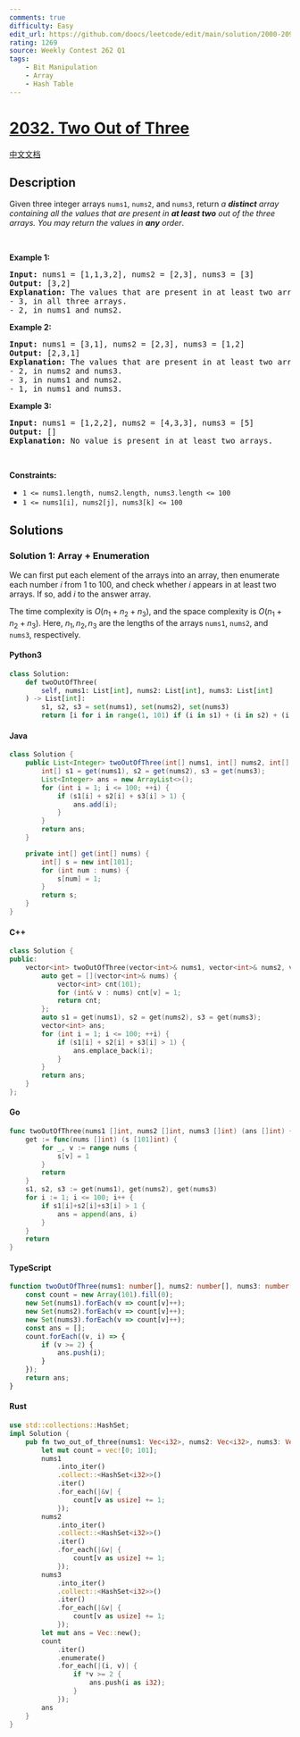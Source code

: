 ```yaml
---
comments: true
difficulty: Easy
edit_url: https://github.com/doocs/leetcode/edit/main/solution/2000-2099/2032.Two%20Out%20of%20Three/README_EN.md
rating: 1269
source: Weekly Contest 262 Q1
tags:
    - Bit Manipulation
    - Array
    - Hash Table
---
```


<!-- problem:start -->

# [2032. Two Out of Three](https://leetcode.com/problems/two-out-of-three)

[中文文档](/solution/2000-2099/2032.Two%20Out%20of%20Three/README.md)

## Description

<!-- description:start -->

Given three integer arrays <code>nums1</code>, <code>nums2</code>, and <code>nums3</code>, return <em>a <strong>distinct</strong> array containing all the values that are present in <strong>at least two</strong> out of the three arrays. You may return the values in <strong>any</strong> order</em>.

<p>&nbsp;</p>
<p><strong class="example">Example 1:</strong></p>

<pre>
<strong>Input:</strong> nums1 = [1,1,3,2], nums2 = [2,3], nums3 = [3]
<strong>Output:</strong> [3,2]
<strong>Explanation:</strong> The values that are present in at least two arrays are:
- 3, in all three arrays.
- 2, in nums1 and nums2.
</pre>

<p><strong class="example">Example 2:</strong></p>

<pre>
<strong>Input:</strong> nums1 = [3,1], nums2 = [2,3], nums3 = [1,2]
<strong>Output:</strong> [2,3,1]
<strong>Explanation:</strong> The values that are present in at least two arrays are:
- 2, in nums2 and nums3.
- 3, in nums1 and nums2.
- 1, in nums1 and nums3.
</pre>

<p><strong class="example">Example 3:</strong></p>

<pre>
<strong>Input:</strong> nums1 = [1,2,2], nums2 = [4,3,3], nums3 = [5]
<strong>Output:</strong> []
<strong>Explanation:</strong> No value is present in at least two arrays.
</pre>

<p>&nbsp;</p>
<p><strong>Constraints:</strong></p>

<ul>
	<li><code>1 &lt;= nums1.length, nums2.length, nums3.length &lt;= 100</code></li>
	<li><code>1 &lt;= nums1[i], nums2[j], nums3[k] &lt;= 100</code></li>
</ul>

<!-- description:end -->

## Solutions

<!-- solution:start -->

### Solution 1: Array + Enumeration

We can first put each element of the arrays into an array, then enumerate each number $i$ from $1$ to $100$, and check whether $i$ appears in at least two arrays. If so, add $i$ to the answer array.

The time complexity is $O(n_1 + n_2 + n_3)$, and the space complexity is $O(n_1 + n_2 + n_3)$. Here, $n_1, n_2, n_3$ are the lengths of the arrays `nums1`, `nums2`, and `nums3`, respectively.

<!-- tabs:start -->

#### Python3

```python
class Solution:
    def twoOutOfThree(
        self, nums1: List[int], nums2: List[int], nums3: List[int]
    ) -> List[int]:
        s1, s2, s3 = set(nums1), set(nums2), set(nums3)
        return [i for i in range(1, 101) if (i in s1) + (i in s2) + (i in s3) > 1]
```

#### Java

```java
class Solution {
    public List<Integer> twoOutOfThree(int[] nums1, int[] nums2, int[] nums3) {
        int[] s1 = get(nums1), s2 = get(nums2), s3 = get(nums3);
        List<Integer> ans = new ArrayList<>();
        for (int i = 1; i <= 100; ++i) {
            if (s1[i] + s2[i] + s3[i] > 1) {
                ans.add(i);
            }
        }
        return ans;
    }

    private int[] get(int[] nums) {
        int[] s = new int[101];
        for (int num : nums) {
            s[num] = 1;
        }
        return s;
    }
}
```

#### C++

```cpp
class Solution {
public:
    vector<int> twoOutOfThree(vector<int>& nums1, vector<int>& nums2, vector<int>& nums3) {
        auto get = [](vector<int>& nums) {
            vector<int> cnt(101);
            for (int& v : nums) cnt[v] = 1;
            return cnt;
        };
        auto s1 = get(nums1), s2 = get(nums2), s3 = get(nums3);
        vector<int> ans;
        for (int i = 1; i <= 100; ++i) {
            if (s1[i] + s2[i] + s3[i] > 1) {
                ans.emplace_back(i);
            }
        }
        return ans;
    }
};
```

#### Go

```go
func twoOutOfThree(nums1 []int, nums2 []int, nums3 []int) (ans []int) {
	get := func(nums []int) (s [101]int) {
		for _, v := range nums {
			s[v] = 1
		}
		return
	}
	s1, s2, s3 := get(nums1), get(nums2), get(nums3)
	for i := 1; i <= 100; i++ {
		if s1[i]+s2[i]+s3[i] > 1 {
			ans = append(ans, i)
		}
	}
	return
}
```

#### TypeScript

```ts
function twoOutOfThree(nums1: number[], nums2: number[], nums3: number[]): number[] {
    const count = new Array(101).fill(0);
    new Set(nums1).forEach(v => count[v]++);
    new Set(nums2).forEach(v => count[v]++);
    new Set(nums3).forEach(v => count[v]++);
    const ans = [];
    count.forEach((v, i) => {
        if (v >= 2) {
            ans.push(i);
        }
    });
    return ans;
}
```

#### Rust

```rust
use std::collections::HashSet;
impl Solution {
    pub fn two_out_of_three(nums1: Vec<i32>, nums2: Vec<i32>, nums3: Vec<i32>) -> Vec<i32> {
        let mut count = vec![0; 101];
        nums1
            .into_iter()
            .collect::<HashSet<i32>>()
            .iter()
            .for_each(|&v| {
                count[v as usize] += 1;
            });
        nums2
            .into_iter()
            .collect::<HashSet<i32>>()
            .iter()
            .for_each(|&v| {
                count[v as usize] += 1;
            });
        nums3
            .into_iter()
            .collect::<HashSet<i32>>()
            .iter()
            .for_each(|&v| {
                count[v as usize] += 1;
            });
        let mut ans = Vec::new();
        count
            .iter()
            .enumerate()
            .for_each(|(i, v)| {
                if *v >= 2 {
                    ans.push(i as i32);
                }
            });
        ans
    }
}
```

<!-- tabs:end -->

<!-- solution:end -->

<!-- problem:end -->
